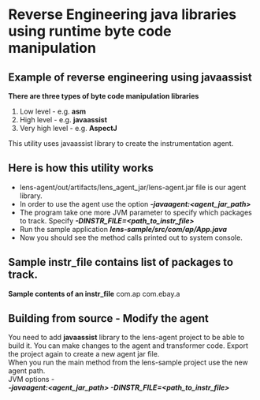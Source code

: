 # Reverse Engineering java libraries using runtime byte code manipulation
## Example of reverse engineering using javaassist

**There are three types of byte code manipulation libraries**
1. Low level - e.g. **asm**
2. High level - e.g. **javaassist**
3. Very high level - e.g. **AspectJ**

This utility uses javaassist library to create the instrumentation agent.

## Here is how this utility works
* lens-agent/out/artifacts/lens_agent_jar/lens-agent.jar file is our agent library.
* In order to use the agent use the option **_-javaagent:<agent_jar_path>_**
* The program take one more JVM parameter to specify which packages to track. Specify **_-DINSTR_FILE=<path_to_instr_file>_**
* Run the sample application **_lens-sample/src/com/ap/App.java_**
* Now you should see the method calls printed out to system console.

## Sample instr_file contains list of packages to track. 
**Sample contents of an instr_file**
com.ap
com.ebay.a

## Building from source - Modify the agent
You need to add **javaassist** library to the lens-agent project to be able to build it. You can make changes to the agent and transformer code. Export the project again to create a new agent jar file.  
When you run the main method from the lens-sample project use the new agent path.  
JVM options -  
**_-javaagent:<agent_jar_path>  -DINSTR_FILE=<path_to_instr_file>_**
